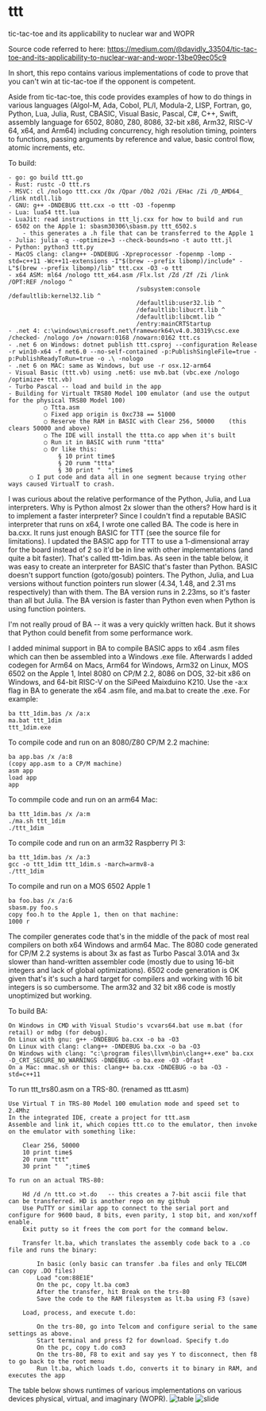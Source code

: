 # ttt
tic-tac-toe and its applicability to nuclear war and WOPR

Source code referred to here: https://medium.com/@davidly_33504/tic-tac-toe-and-its-applicability-to-nuclear-war-and-wopr-13be09ec05c9

In short, this repo contains various implementations of code to prove that you can't win at tic-tac-toe if the opponent is competent.

Aside from tic-tac-toe, this code provides examples of how to do things in various languages (Algol-M, Ada, Cobol, PL/I, Modula-2, LISP, Fortran, go, Python, Lua, Julia, Rust, CBASIC, Visual Basic, Pascal, C#, C++, Swift, assembly language for 6502, 8080, Z80, 8086, 32-bit x86, Arm32, RISC-V 64, x64, and Arm64) including concurrency, high resolution timing, pointers to functions, passing arguments by reference and value, basic control flow, atomic increments, etc.

To build:

    - go: go build ttt.go
    - Rust: rustc -O ttt.rs
    - MSVC: cl /nologo ttt.cxx /Ox /Qpar /Ob2 /O2i /EHac /Zi /D_AMD64_ /link ntdll.lib
    - GNU: g++ -DNDEBUG ttt.cxx -o ttt -O3 -fopenmp
    - Lua: lua54 ttt.lua
    - LuaJit: read instructions in ttt_lj.cxx for how to build and run
    - 6502 on the Apple 1: sbasm30306\sbasm.py ttt_6502.s
    	- this generates a .h file that can be transferred to the Apple 1
    - Julia: julia -q --optimize=3 --check-bounds=no -t auto ttt.jl
    - Python: python3 ttt.py
    - MacOS clang: clang++ -DNDEBUG -Xpreprocessor -fopenmp -lomp -std=c++11 -Wc++11-extensions -I"$(brew --prefix libomp)/include" -L"$(brew --prefix libomp)/lib" ttt.cxx -O3 -o ttt
    - x64 ASM: ml64 /nologo ttt_x64.asm /Flx.lst /Zd /Zf /Zi /link /OPT:REF /nologo ^
                                        /subsystem:console /defaultlib:kernel32.lib ^
                                        /defaultlib:user32.lib ^
                                        /defaultlib:libucrt.lib ^
                                        /defaultlib:libcmt.lib ^
                                        /entry:mainCRTStartup
    - .net 4: c:\windows\microsoft.net\framework64\v4.0.30319\csc.exe /checked- /nologo /o+ /nowarn:0168 /nowarn:0162 ttt.cs
    - .net 6 on Windows: dotnet publish ttt.csproj --configuration Release -r win10-x64 -f net6.0 --no-self-contained -p:PublishSingleFile=true -p:PublishReadyToRun=true -o .\ -nologo
    - .net 6 on MAC: same as Windows, but use -r osx.12-arm64
    - Visual Basic (ttt.vb) using .net6: use mvb.bat (vbc.exe /nologo /optimize+ ttt.vb)
    - Turbo Pascal -- load and build in the app
    - Building for Virtualt TRS80 Model 100 emulator (and use the output for the physical TRS80 Model 100)
		      ○ Ttta.asm
		      ○ Fixed app origin is 0xc738 == 51000
		      ○ Reserve the RAM in BASIC with Clear 256, 50000    (this clears 50000 and above)
		      ○ The IDE will install the ttta.co app when it's built
		      ○ Run it in BASIC with runm "ttta"
		      ○ Or like this:
			      § 10 print time$
			      § 20 runm "ttta"
			      § 30 print "  ";time$
          ○ I put code and data all in one segment because trying other ways caused VirtualT to crash.

I was curious about the relative performance of the Python, Julia, and Lua interpreters. Why is Python almost 2x slower than the others?
How hard is it to implement a faster interpreter? Since I couldn't find a reputable BASIC interpreter that runs on x64, I wrote one 
called BA. The code is here in ba.cxx. It runs just enough BASIC for TTT (see the source file for limitations). I updated the BASIC 
app for TTT to use a 1-dimensional array for the board instead of 2 so it'd be in line with other implementations (and quite a
bit faster). That's called ttt-1dim.bas. As seen in the table below, it was easy to create an interpreter for BASIC that's faster than
Python. BASIC doesn't support function (goto/gosub) pointers. The Python, Julia, and Lua versions without function pointers 
run slower (4.34, 1.48, and 2.31 ms respectively) than with them. The BA version runs in 2.23ms, so it's faster than all but Julia. 
The BA version is faster than Python even when Python is using function pointers.

I'm not really proud of BA -- it was a very quickly written hack. But it shows that Python could benefit from some performance work.

I added minimal support in BA to compile BASIC apps to x64 .asm files which can then be assembled into a Windows .exe file. 
Afterwards I added codegen for Arm64 on Macs, Arm64 for Windows, Arm32 on Linux, MOS 6502 on the Apple 1, Intel 8080 on CP/M 2.2, 
8086 on DOS, 32-bit x86 on Windows, and 64-bit RISC-V on the SiPeed Maixduino K210. Use the -a:x flag in BA to generate the x64
.asm file, and ma.bat to create the .exe. 
For example:

    ba ttt_1dim.bas /x /a:x
    ma.bat ttt_1dim
    ttt_1dim.exe
    
To compile code and run on an 8080/Z80 CP/M 2.2 machine:

    ba app.bas /x /a:8
    (copy app.asm to a CP/M machine)
    asm app
    load app
    app
    
To commpile code and run on an arm64 Mac:

    ba ttt_1dim.bas /x /a:m
    ./ma.sh ttt_1dim
    ./ttt_1dim
    
To compile code and run on an arm32 Raspberry PI 3:

    ba ttt_1dim.bas /x /a:3
    gcc -o ttt_1dim ttt_1dim.s -march=armv8-a
    ./ttt_1dim
    
To compile and run on a MOS 6502 Apple 1

    ba foo.bas /x /a:6
    sbasm.py foo.s
    copy foo.h to the Apple 1, then on that machine:
    1000 r    
        
The compiler generates code that's in the middle of the pack of most real compilers on both x64 Windows and arm64 Mac. The 8080 code
generated for CP/M 2.2 systems is about 3x as fast as Turbo Pascal 3.01A and 3x slower than hand-written assembler code (mostly due
to using 16-bit integers and lack of global optimizations). 6502 code generation is OK given that's it's such a hard target for
compilers and working with 16 bit integers is so cumbersome. The arm32 and 32 bit x86 code is mostly unoptimized but working.

To build BA:

    On Windows in CMD with Visual Studio's vcvars64.bat use m.bat (for retail) or mdbg (for debug).
    On Linux with gnu: g++ -DNDEBUG ba.cxx -o ba -O3
    On Linux with clang: clang++ -DNDEBUG ba.cxx -o ba -O3
    On Windows with clang: "c:\program files\llvm\bin\clang++.exe" ba.cxx -D_CRT_SECURE_NO_WARNINGS -DNDEBUG -o ba.exe -O3 -Ofast
    On a Mac: mmac.sh or this: clang++ ba.cxx -DNDEBUG -o ba -O3 -std=c++11

To run ttt_trs80.asm on a TRS-80. (renamed as ttt.asm)

    Use Virtual T in TRS-80 Model 100 emulation mode and speed set to 2.4Mhz
    In the integrated IDE, create a project for ttt.asm
    Assemble and link it, which copies ttt.co to the emulator, then invoke on the emulator with something like:
    
        Clear 256, 50000
        10 print time$
        20 runm "ttt"
        30 print "  ";time$
	
    To run on an actual TRS-80:
    
        Hd /d /n ttt.co >t.do   -- this creates a 7-bit ascii file that can be transferred. HD is another repo on my github
        Use PuTTY or similar app to connect to the serial port and configure for 9600 baud, 8 bits, even parity, 1 stop bit, and xon/xoff enable. 
        Exit putty so it frees the com port for the command below.
	
        Transfer lt.ba, which translates the assembly code back to a .co file and runs the binary:
	
            In basic (only basic can transfer .ba files and only TELCOM can copy .DO files)
            Load "com:88E1E"
            On the pc, copy lt.ba com3
            After the transfer, hit Break on the trs-80
            Save the code to the RAM filesystem as lt.ba using F3 (save)
	
        Load, process, and execute t.do:
	
            On the trs-80, go into Telcom and configure serial to the same settings as above.
            Start terminal and press f2 for download. Specify t.do
            On the pc, copy t.do com3
            On the trs-80, F8 to exit and say yes Y to disconnect, then f8 to go back to the root menu
            Run lt.ba, which loads t.do, converts it to binary in RAM, and executes the app

The table below shows runtimes of various implementations on various devices physical, virtual, and imaginary (WOPR).
![table](https://github.com/davidly/ttt/assets/1497921/10624989-82e3-4051-9058-b239547bf547)
![slide](https://github.com/davidly/ttt/assets/1497921/cd9d89e5-7313-44c2-8e10-4a7a82008aa8)

